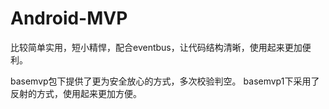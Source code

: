 # Android-MVP
比较简单实用，短小精悍，配合eventbus，让代码结构清晰，使用起来更加便利。




basemvp包下提供了更为安全放心的方式，多次校验判空。
basemvp1下采用了反射的方式，使用起来更加方便。
